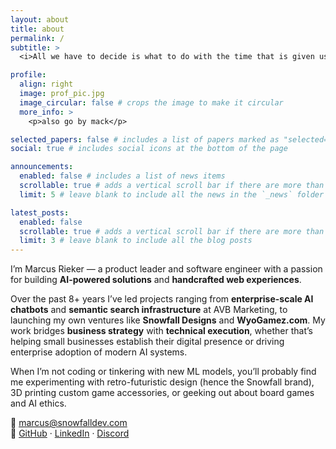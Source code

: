 ```yaml
---
layout: about
title: about
permalink: /
subtitle: >
  <i>All we have to decide is what to do with the time that is given us. ~ J.R.R. Tolkien</i>

profile:
  align: right
  image: prof_pic.jpg
  image_circular: false # crops the image to make it circular
  more_info: >
    <p>also go by mack</p>

selected_papers: false # includes a list of papers marked as "selected={true}"
social: true # includes social icons at the bottom of the page

announcements:
  enabled: false # includes a list of news items
  scrollable: true # adds a vertical scroll bar if there are more than 3 news items
  limit: 5 # leave blank to include all the news in the `_news` folder

latest_posts:
  enabled: false
  scrollable: true # adds a vertical scroll bar if there are more than 3 new posts items
  limit: 3 # leave blank to include all the blog posts
---
```


I’m Marcus Rieker — a product leader and software engineer with a passion for building **AI-powered solutions** and **handcrafted web experiences**.

Over the past 8+ years I’ve led projects ranging from **enterprise-scale AI chatbots** and **semantic search infrastructure** at AVB Marketing, to launching my own ventures like **Snowfall Designs** and **WyoGamez.com**. My work bridges **business strategy** with **technical execution**, whether that’s helping small businesses establish their digital presence or driving enterprise adoption of modern AI systems.

When I’m not coding or tinkering with new ML models, you’ll probably find me experimenting with retro-futuristic design (hence the Snowfall brand), 3D printing custom game accessories, or geeking out about board games and AI ethics.

📧 [marcus@snowfalldev.com](mailto:marcus@snowfalldev.com)  
🔗 [GitHub](https://github.com/mzrieker) · [LinkedIn](https://www.linkedin.com/in/mzrieker/) · [Discord](https://discord.com/users/169002008546770944)
